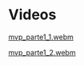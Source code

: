 # Videos
[mvp_parte1_1.webm](https://github.com/cgodevs/prompt-tuning-kotlin-mvp/assets/69640514/74e2c9d6-fc22-4b72-aa9a-db1d3a3ae3b4)

[mvp_parte1_2.webm](https://github.com/cgodevs/prompt-tuning-kotlin-mvp/assets/69640514/a1a3be67-4769-4b42-bb41-b51c1bd72063)
